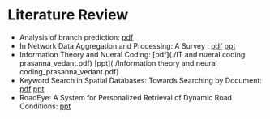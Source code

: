 # Literature Review

- Analysis of branch prediction: [pdf](./finalArch.pdf)
- In Network Data Aggregation and Processing: A Survey : [pdf](./TP_WSN2017_Group_04.pdf) [ppt](/.TP_WSN2017_Group_04.pptx)
- Information Theory and Nueral Coding: [pdf](./IT and nueral coding prasanna_vedant.pdf) [ppt](./Information theory and neural coding_prasanna_vedant.pdf)
- Keyword Search in Spatial Databases: Towards Searching by Document: [pdf](./Atish_Prasanna_Vedant_mCK.pdf) [ppt](./Atish_Prasanna_Vedant_mCk.pptx)
- RoadEye: A System for Personalized Retrieval of Dynamic Road Conditions: [ppt](./Atish_Prasanna_Vedant_RoadEye.pptx) 

